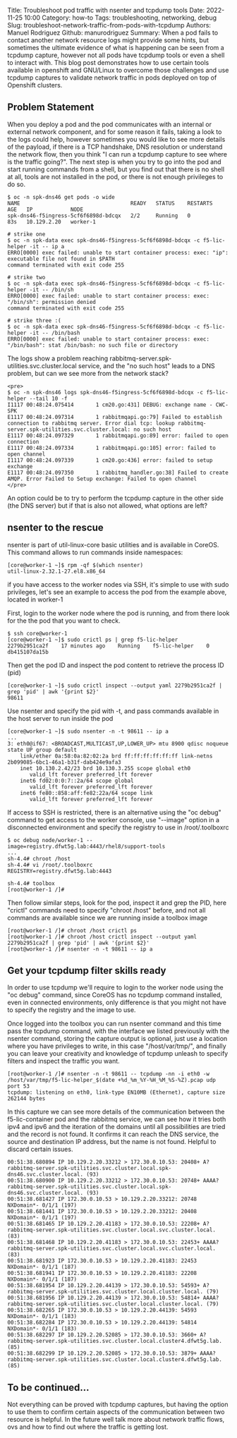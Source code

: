 Title: Troubleshoot pod traffic with nsenter and tcpdump tools
Date: 2022-11-25 10:00
Category: how-to
Tags: troubleshooting, networking, debug
Slug: troubleshoot-network-traffic-from-pods-with-tcpdump
Authors: Manuel Rodriguez
Github: manurodriguez
Summary: When a pod fails to contact another network resource logs might provide some hints, but sometimes the ultimate evidence of what is happening can be seen from a tcpdump capture, however not all pods have tcpdump tools or even a shell to interact with. This blog post demonstrates how to use certain tools available in openshift and GNU/Linux to overcome those challenges and use tcpdump captures to validate network traffic in pods deployed on top of Openshift clusters.


## Problem Statement

When you deploy a pod and the pod communicates with an internal or external network component, and for some reason it fails, taking a look to the logs could help, however sometimes you would like to see more details of the payload, if there is a TCP handshake, DNS resolution or understand the network flow, then you think "I can run a tcpdump capture to see where is the traffic going?". The next step is when you try to go into the pod and start running commands from a shell, but you find out that there is no shell at all, tools are not installed in the pod, or there is not enough privileges to do so.

    $ oc -n spk-dns46 get pods -o wide
    NAME                                   READY   STATUS    RESTARTS   AGE   IP            NODE
    spk-dns46-f5ingress-5cf6f6898d-bdcqx   2/2     Running   0          83s   10.129.2.20   worker-1

    # strike one
    $ oc -n spk-data exec spk-dns46-f5ingress-5cf6f6898d-bdcqx -c f5-lic-helper -it -- ip a
    ERRO[0000] exec failed: unable to start container process: exec: "ip": executable file not found in $PATH 
    command terminated with exit code 255

    # strike two
    $ oc -n spk-data exec spk-dns46-f5ingress-5cf6f6898d-bdcqx -c f5-lic-helper -it -- /bin/sh
    ERRO[0000] exec failed: unable to start container process: exec: "/bin/sh": permission denied 
    command terminated with exit code 255

    # strike three :(
    $ oc -n spk-data exec spk-dns46-f5ingress-5cf6f6898d-bdcqx -c f5-lic-helper -it -- /bin/bash
    ERRO[0000] exec failed: unable to start container process: exec: "/bin/bash": stat /bin/bash: no such file or directory 

The logs show a problem reaching rabbitmq-server.spk-utilities.svc.cluster.local service, and the "no such host" leads to a DNS problem, but can we see more from the network stack? 

    <pre>
    $ oc -n spk-dns46 logs spk-dns46-f5ingress-5cf6f6898d-bdcqx -c f5-lic-helper --tail 10 -f                                                                        
    I1117 00:48:24.075414       1 cm20.go:431] DEBUG: exchange name - CWC-SPK
    E1117 00:48:24.097314       1 rabbitmqapi.go:79] Failed to establish connection to rabbitmq server. Error dial tcp: lookup rabbitmq-server.spk-utilities.svc.cluster.local: no such host
    E1117 00:48:24.097329       1 rabbitmqapi.go:89] error: failed to open connection 
    E1117 00:48:24.097334       1 rabbitmqapi.go:105] error: failed to open channel
    I1117 00:48:24.097339       1 cm20.go:436] error: failed to setup exchange
    E1117 00:48:24.097350       1 rabbitmq_handler.go:38] Failed to create AMQP. Error Failed to Setup exchange: Failed to open channel
    </pre>

An option could be to try to perform the tcpdump capture in the other side (the DNS server) but if that is also not allowed, what options are left?

## nsenter to the rescue

nsenter is part of util-linux-core basic utilities and is available in CoreOS. This command allows to run commands inside namespaces:

    [core@worker-1 ~]$ rpm -qf $(which nsenter)
    util-linux-2.32.1-27.el8.x86_64

if you have access to the worker nodes via SSH, it's simple to use with sudo privileges, let's see an example to access the pod from the example above, located in worker-1

First, login to the worker node where the pod is running, and from there look for the the pod that you want to check.

    $ ssh core@worker-1
    [core@worker-1 ~]$ sudo crictl ps | grep f5-lic-helper
    2279b2951ca2f    17 minutes ago    Running    f5-lic-helper    0    db415107da15b

Then get the pod ID and inspect the pod content to retrieve the process ID (pid)

    [core@worker-1 ~]$ sudo crictl inspect --output yaml 2279b2951ca2f | grep 'pid' | awk '{print $2}'
    98611

Use nsenter and specify the pid with -t, and pass commands available in the host server to run inside the pod

    [core@worker-1 ~]$ sudo nsenter -n -t 98611 -- ip a
    ...
    3: eth0@if67: <BROADCAST,MULTICAST,UP,LOWER_UP> mtu 8900 qdisc noqueue state UP group default 
        link/ether 0a:58:0a:82:02:2a brd ff:ff:ff:ff:ff:ff link-netns 2b099085-6bc1-46a1-b31f-dab424e9afa3
        inet 10.130.2.42/23 brd 10.130.3.255 scope global eth0
           valid_lft forever preferred_lft forever
        inet6 fd02:0:0:7::2a/64 scope global 
           valid_lft forever preferred_lft forever
        inet6 fe80::858:aff:fe82:22a/64 scope link 
           valid_lft forever preferred_lft forever

If access to SSH is restricted, there is an alternative using the "oc debug" command to get access to the worker console, use "--image" option in a disconnected environment and specify the registry to use in /root/.toolboxrc

    $ oc debug node/worker-1 --image=registry.dfwt5g.lab:4443/rhel8/support-tools
    ...
    sh-4.4# chroot /host
    sh-4.4# vi /root/.toolboxrc
    REGISTRY=registry.dfwt5g.lab:4443

    sh-4.4# toolbox
    [root@worker-1 /]#

Then follow similar steps, look for the pod, inspect it and grep the PID, here "crictl" commands need to specify "chroot /host" before, and not all commands are available since we are running inside a toolbox image

    [root@worker-1 /]# chroot /host crictl ps
    [root@worker-1 /]# chroot /host crictl inspect --output yaml 2279b2951ca2f | grep 'pid' | awk '{print $2}'
    [root@worker-1 /]# nsenter -n -t 98611 -- ip a

## Get your tcpdump filter skills ready

In order to use tcpdump we'll require to login to the worker node using the "oc debug" command, since CoreOS has no tcpdump command installed, even in connected environments, only difference is that you might not have to specify the registry and the image to use.

Once logged into the toolbox you can run nsenter command and this time pass the tcpdump command, with the interface we listed previously with the nsenter command, storing the capture output is optional, just use a location where you have privileges to write, in this case "/host/var/tmp/", and finally you can leave your creativity and knowledge of tcpdump unleash to specify filters and inspect the traffic you want.

    [root@worker-1 /]# nsenter -n -t 98611 -- tcpdump -nn -i eth0 -w /host/var/tmp/f5-lic-helper_$(date +%d_%m_%Y-%H_%M_%S-%Z).pcap udp port 53
    tcpdump: listening on eth0, link-type EN10MB (Ethernet), capture size 262144 bytes

In this capture we can see more details of the communication between the f5-lic-container pod and the rabbitmq service, we can see how it tries both ipv4 and ipv6 and the iteration of the domains until all possibilities are tried and the record is not found. It confirms it can reach the DNS service, the source and destination IP address, but the name is not found. Helpful to discard certain issues.

    00:51:38.680894 IP 10.129.2.20.33212 > 172.30.0.10.53: 20408+ A? rabbitmq-server.spk-utilities.svc.cluster.local.spk-dns46.svc.cluster.local. (93)
    00:51:38.680900 IP 10.129.2.20.33212 > 172.30.0.10.53: 20748+ AAAA? rabbitmq-server.spk-utilities.svc.cluster.local.spk-dns46.svc.cluster.local. (93)
    00:51:38.681427 IP 172.30.0.10.53 > 10.129.2.20.33212: 20748 NXDomain*- 0/1/1 (197)
    00:51:38.681441 IP 172.30.0.10.53 > 10.129.2.20.33212: 20408 NXDomain*- 0/1/1 (197)
    00:51:38.681465 IP 10.129.2.20.41183 > 172.30.0.10.53: 22208+ A? rabbitmq-server.spk-utilities.svc.cluster.local.svc.cluster.local. (83) 
    00:51:38.681468 IP 10.129.2.20.41183 > 172.30.0.10.53: 22453+ AAAA? rabbitmq-server.spk-utilities.svc.cluster.local.svc.cluster.local. (83)
    00:51:38.681923 IP 172.30.0.10.53 > 10.129.2.20.41183: 22453 NXDomain*- 0/1/1 (187)
    00:51:38.681941 IP 172.30.0.10.53 > 10.129.2.20.41183: 22208 NXDomain*- 0/1/1 (187)
    00:51:38.681954 IP 10.129.2.20.44139 > 172.30.0.10.53: 54593+ A? rabbitmq-server.spk-utilities.svc.cluster.local.cluster.local. (79) 
    00:51:38.681956 IP 10.129.2.20.44139 > 172.30.0.10.53: 54814+ AAAA? rabbitmq-server.spk-utilities.svc.cluster.local.cluster.local. (79)
    00:51:38.682265 IP 172.30.0.10.53 > 10.129.2.20.44139: 54593 NXDomain*- 0/1/1 (183)
    00:51:38.682284 IP 172.30.0.10.53 > 10.129.2.20.44139: 54814 NXDomain*- 0/1/1 (183)
    00:51:38.682297 IP 10.129.2.20.52085 > 172.30.0.10.53: 3660+ A? rabbitmq-server.spk-utilities.svc.cluster.local.cluster4.dfwt5g.lab. (85) 
    00:51:38.682299 IP 10.129.2.20.52085 > 172.30.0.10.53: 3879+ AAAA? rabbitmq-server.spk-utilities.svc.cluster.local.cluster4.dfwt5g.lab. (85)

## To be continued...

Not everything can be proved with tcpdump captures, but having the option to use them to confirm certain aspects of the communication between two resource is helpful. In the future well talk more about network traffic flows, ovs and how to find out where the traffic is getting lost.